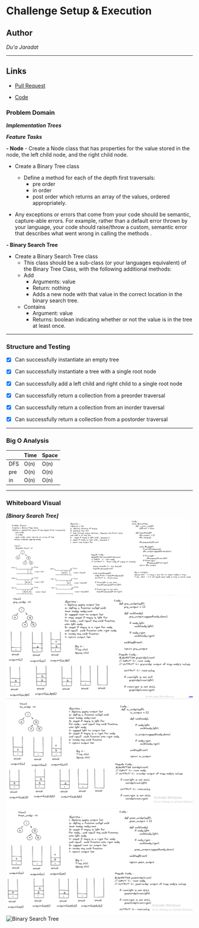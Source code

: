 # Challenge Setup & Execution

## Author
*Du'a Jaradat*

---

## Links
- [Pull Request](https://github.com/duajaradat/data-structures-and-algorithms/pull/38)

- [Code](https://github.com/duajaradat/data-structures-and-algorithms/blob/trees/python/data_structure/trees/trees.py)

### Problem Domain

***Implementation Trees***

***Feature Tasks***

**- Node**
    - Create a Node class that has properties for the value stored in the node, the left child node, and the right child node.

- Create a Binary Tree class
     - Define a method for each of the depth first traversals:
         - pre order
         - in order
         - post order which returns an array of the values, ordered appropriately.

- Any exceptions or errors that come from your code should be semantic, capture-able errors. For example, rather than a default error thrown by your language, your code should raise/throw a custom, semantic error that describes what went wrong in calling the methods .

**- Binary Search Tree**
- Create a Binary Search Tree class
     - This class should be a sub-class (or your languages equivalent) of the Binary Tree Class, with the following additional methods:
     - Add
         - Arguments: value
         - Return: nothing
         - Adds a new node with that value in the correct location in the binary search tree.
     - Contains
         - Argument: value
         - Returns: boolean indicating whether or not the value is in the tree at least once.


---


### Structure and Testing

- [x] Can successfully instantiate an empty tree
- [x] Can successfully instantiate a tree with a single root node
- [x] Can successfully add a left child and right child to a single root node
- [x] Can successfully return a collection from a preorder traversal
- [x] Can successfully return a collection from an inorder traversal
- [x] Can successfully return a collection from a postorder traversal


---

### Big O Analysis


|| Time | Space |
|:-----------| :----------- | :----------- |
|DFS| O(n) | O(n) |
|pre| O(n) | O(n) |
|in| O(n) | O(n) |
---


### Whiteboard Visual
***[Binary Search Tree]***
![Breadth First Search](dfs.png)
![Pre_order](pre_order.png)
![In_order](in_order.png)
![Post_order](post_order.png)
![Binary Search Tree]()


